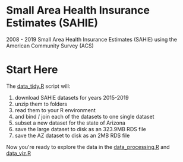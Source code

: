 # Small Area Health Insurance Estimates (SAHIE)

2008 - 2019 Small Area Health Insurance Estimates (SAHIE) using the American Community Survey (ACS)

# Start Here

The [data_tidy.R](scripts\data_tidy.R) script will:

1. download SAHIE datasets for years 2015-2019
2. unzip them to folders
3. read them to your R environment
4. and bind / join each of the datasets to one single dataset
5. subset a new dataset for the state of Arizona
6. save the large dataset to disk as an 323.9MB RDS file
7. save the AZ dataset to disk as an 2MB RDS file

Now you're ready to explore the data in the [data_processing.R](scripts\data_processing.R) and [data_viz.R](scripts\data_viz.R)
